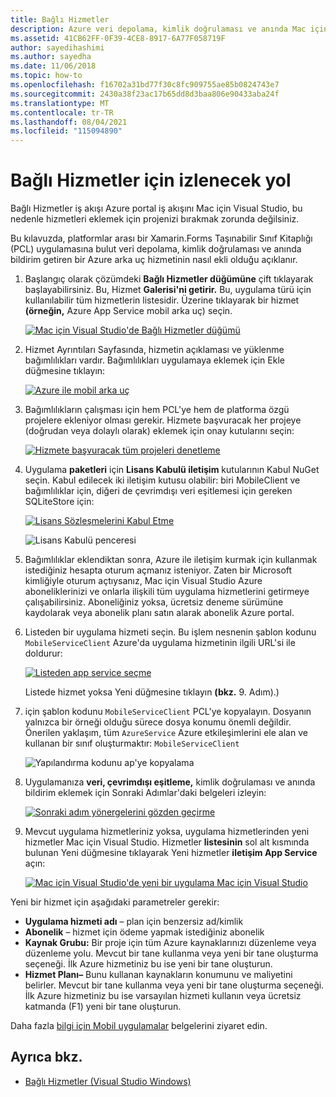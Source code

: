 ```yaml
---
title: Bağlı Hizmetler
description: Azure veri depolama, kimlik doğrulaması ve anında Mac için Visual Studio platformlar arası bir uygulamaya ekleme hakkında bilgi edinin.
ms.assetid: 41CB62FF-0F39-4CE8-8917-6A77F058719F
author: sayedihashimi
ms.author: sayedha
ms.date: 11/06/2018
ms.topic: how-to
ms.openlocfilehash: f16702a31bd77f30c8fc909755ae85b0824743e7
ms.sourcegitcommit: 2430a38f23ac17b65dd8d3baa806e90433aba24f
ms.translationtype: MT
ms.contentlocale: tr-TR
ms.lasthandoff: 08/04/2021
ms.locfileid: "115094890"
---
```

# <a name="connected-services-walkthrough"></a>Bağlı Hizmetler için izlenecek yol

Bağlı Hizmetler iş akışı Azure portal iş akışını Mac için Visual Studio, bu nedenle hizmetleri eklemek için projenizi bırakmak zorunda değilsiniz.

Bu kılavuzda, platformlar arası bir Xamarin.Forms Taşınabilir Sınıf Kitaplığı (PCL) uygulamasına bulut veri depolama, kimlik doğrulaması ve anında bildirim getiren bir Azure arka uç hizmetinin nasıl ekli olduğu açıklanır.

1. Başlangıç olarak çözümdeki **Bağlı Hizmetler düğümüne** çift tıklayarak başlayabilirsiniz. Bu, Hizmet **Galerisi'ni getirir.**
  Bu, uygulama türü için kullanılabilir tüm hizmetlerin listesidir. Üzerine tıklayarak bir hizmet **(örneğin,** Azure App Service mobil arka uç) seçin.

    [![Mac için Visual Studio'de Bağlı Hizmetler düğümü](media/connected-services-image001-sml.png "Mac için Visual Studio'de Bağlı Hizmetler düğümü")](media/connected-services-image001.png#lightbox)

2. Hizmet Ayrıntıları Sayfasında, hizmetin açıklaması ve yüklenme bağımlılıkları vardır.
  Bağımlılıkları  uygulamaya eklemek için Ekle düğmesine tıklayın:

    [![Azure ile mobil arka uç](media/connected-services-image002-sml.png "Azure ile mobil arka uç")](media/connected-services-image002.png#lightbox)

3. Bağımlılıkların çalışması için hem PCL'ye hem de platforma özgü projelere ekleniyor olması gerekir.
  Hizmete başvuracak her projeye (doğrudan veya dolaylı olarak) eklemek için onay kutularını seçin:

    [![Hizmete başvuracak tüm projeleri denetleme](media/connected-services-image003-sml.png "Hizmete başvuracak tüm projeleri denetleme")](media/connected-services-image003.png#lightbox)

4. Uygulama **paketleri** için **Lisans Kabulü iletişim** kutularının Kabul NuGet seçin.
  Kabul edilecek iki iletişim kutusu olabilir: biri MobileClient ve bağımlılıklar için, diğeri de çevrimdışı veri eşitlemesi için gereken SQLiteStore için:

    [![Lisans Sözleşmelerini Kabul Etme](media/connected-services-image004-sml.png "Lisans Sözleşmelerini Kabul Etme")](media/connected-services-image004.png#lightbox)

    ![Lisans Kabulü penceresi](media/connected-services-image005.png "Lisans Kabulü penceresi")

5. Bağımlılıklar eklendiktan sonra, Azure ile iletişim kurmak için kullanmak istediğiniz hesapta oturum açmanız isteniyor.
  Zaten bir Microsoft kimliğiyle oturum açtıysanız, Mac için Visual Studio Azure aboneliklerinizi ve onlarla ilişkili tüm uygulama hizmetlerini getirmeye çalışabilirsiniz. Aboneliğiniz yoksa, ücretsiz deneme sürümüne kaydolarak veya abonelik planı satın alarak abonelik Azure portal.

6. Listeden bir uygulama hizmeti seçin. Bu işlem nesnenin şablon kodunu `MobileServiceClient` Azure'da uygulama hizmetinin ilgili URL'si ile doldurur:

    [![Listeden app service seçme](media/connected-services-image006-sml.png "Listeden app service seçme")](media/connected-services-image006.png#lightbox)

    Listede hizmet yoksa Yeni düğmesine tıklayın **(bkz.** 9. Adım).)

7. için şablon kodunu `MobileServiceClient` PCL'ye kopyalayın. Dosyanın yalnızca bir örneği olduğu sürece dosya konumu önemli değildir.
  Önerilen yaklaşım, tüm `AzureService` Azure etkileşimlerini ele alan ve kullanan bir sınıf oluşturmaktır: `MobileServiceClient`

    ![Yapılandırma kodunu ap'ye kopyalama](media/connected-services-image007.png "Yapılandırma kodunu uygulamaya kopyalama")

8. Uygulamanıza **veri, çevrimdışı eşitleme,** kimlik doğrulaması ve anında bildirim eklemek için Sonraki Adımlar'daki belgeleri izleyin:

    [![Sonraki adım yönergelerini gözden geçirme](media/connected-services-image008-sml.png "Sonraki adım yönergelerini gözden geçirme")](media/connected-services-image008.png#lightbox)

9. Mevcut uygulama hizmetleriniz yoksa, uygulama hizmetlerinden yeni hizmetler Mac için Visual Studio.
  Hizmetler **listesinin** sol alt kısmında bulunan Yeni düğmesine tıklayarak Yeni hizmetler **iletişim App Service** açın:

    [![Mac için Visual Studio'de yeni bir uygulama Mac için Visual Studio](media/connected-services-image009-sml.png "Mac için Visual Studio'de yeni bir uygulama Mac için Visual Studio")](media/connected-services-image009.png#lightbox)

Yeni bir hizmet için aşağıdaki parametreler gerekir:

- **Uygulama hizmeti adı** – plan için benzersiz ad/kimlik
- **Abonelik** – hizmet için ödeme yapmak istediğiniz abonelik
- **Kaynak Grubu:** Bir proje için tüm Azure kaynaklarınızı düzenleme veya düzenleme yolu. Mevcut bir tane kullanma veya yeni bir tane oluşturma seçeneği. İlk Azure hizmetiniz bu ise yeni bir tane oluşturun.
- **Hizmet Planı–** Bunu kullanan kaynakların konumunu ve maliyetini belirler. Mevcut bir tane kullanma veya yeni bir tane oluşturma seçeneği. İlk Azure hizmetiniz bu ise varsayılan hizmeti kullanın veya ücretsiz katmanda (F1) yeni bir tane oluşturun.

Daha fazla [bilgi için Mobil uygulamalar](/azure/developer/mobile-apps/azure-mobile-apps/overview) belgelerini ziyaret edin.

## <a name="see-also"></a>Ayrıca bkz.

- [Bağlı Hizmetler (Visual Studio Windows)](/visualstudio/azure/vs-azure-tools-connected-services-storage)
